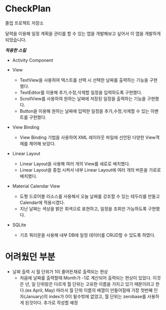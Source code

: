 # CheckPlan
졸업 프로젝트 저장소

달력을 이용해 일정 계획을 관리를 할 수 있는 앱을 개발해보고 싶어서 이 앱을 개발하게 되었습니다.

***적용한 스킬***
+ Activity Component

+ View
  - TextView을 사용하여 텍스트를 선택 시 선택한 날짜를 출력하는 기능을 구현했다. 
  - TextEditor를 이용해 추가,수정,삭제할 일정을 입력하도록 구현했다.
  - ScrollView를 사용하여 원하는 날짜에 저장된 일정을 출력하는 기능을 구현했다.
  - Button을 이용해 원하는 날짜에 입력한 일정을 추가,수정,삭제할 수 있는 이벤트를 구현했다.   
  
+ View Binding
  - View Binding 기법을 사용하여 XML 레이아웃 파일에 선언된 다양한 View객체를 제어해 보았다.
 
+ Linear Layout
  - Linear Layout을 사용해 여러 개의 View를 세로로 배치했다.
  - Linear Layout을 중첩 시켜서 내부 Linear Layout에 여러 개의 버튼을 가로로 배치했다.

+ Material Calendar View
  - 도형 드로어블 리소스를 사용해서 오늘 날짜를 강조할 수 있는 테두리를 만들고 Calendar에 적용시켰다.
  - 지난 날짜는 색상을 밝은 회색으로 표현하고, 일정을 조회만 가능하도록 구현했다.

+ SQLite
  - 기초 쿼리문을 사용해 내부 DB에 일정 데이터를 CRUD할 수 있도록 하였다.
#

# 어려웠던 부분
+ 날짜 출력 시 월 단위가 1이 줄어든채로 출력되는 현상
  - 처음에 날짜를 출력할때 Month가 -1로 계산되어 출력되는 현상이 있었다.
  이것은 년, 일 단위랑은 다르게 월 단위는 고유한 이름을 가지고 있기 때문이라고 한다.(ex April, May)
따라서 월 단위 이름의 배열이 만들어질때 가장 첫번째 인자(January)의 index가 0이 될수밖에 없었고, 월 단위는 zerobase를 사용하게 된것이다.
추가로 작성할 예정
